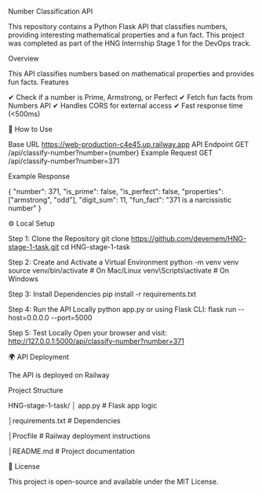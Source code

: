 Number Classification API 

This repository contains a Python Flask API that classifies numbers, providing interesting mathematical properties and a fun fact. This project was completed as part of the HNG Internship Stage 1 for the DevOps track.

Overview

This API classifies numbers based on mathematical properties and provides fun facts.
Features

✔ Check if a number is Prime, Armstrong, or Perfect
✔ Fetch fun facts from Numbers API
✔ Handles CORS for external access
✔ Fast response time (<500ms)

🚀 How to Use

Base URL
https://web-production-c4e45.up.railway.app
API Endpoint
GET /api/classify-number?number={number}
Example Request
GET /api/classify-number?number=371

Example Response

{
    "number": 371,
    "is_prime": false,
    "is_perfect": false,
    "properties": ["armstrong", "odd"],
    "digit_sum": 11,
    "fun_fact": "371 is a narcissistic number"
}


⚙️ Local Setup

Step 1: Clone the Repository
git clone https://github.com/devemem/HNG-stage-1-task.git
cd HNG-stage-1-task

Step 2: Create and Activate a Virtual Environment
python -m venv venv
source venv/bin/activate  # On Mac/Linux
venv\Scripts\activate     # On Windows

Step 3: Install Dependencies
pip install -r requirements.txt

Step 4: Run the API Locally
python app.py
or using Flask CLI:
flask run --host=0.0.0.0 --port=5000

Step 5: Test Locally
Open your browser and visit:
http://127.0.0.1:5000/api/classify-number?number=371


🌍 API Deployment

The API is deployed on Railway


Project Structure

HNG-stage-1-task/
│ app.py             # Flask app logic

│requirements.txt   # Dependencies

│Procfile           # Railway deployment instructions

│README.md          # Project documentation


📜 License

This project is open-source and available under the MIT License.
